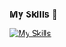 ### My Skills 👋

[![My Skills](https://skillicons.dev/icons?i=python,aws,kubernetes,docker,fastapi,gcp,kafka,gitlab)](https://skillicons.dev)
